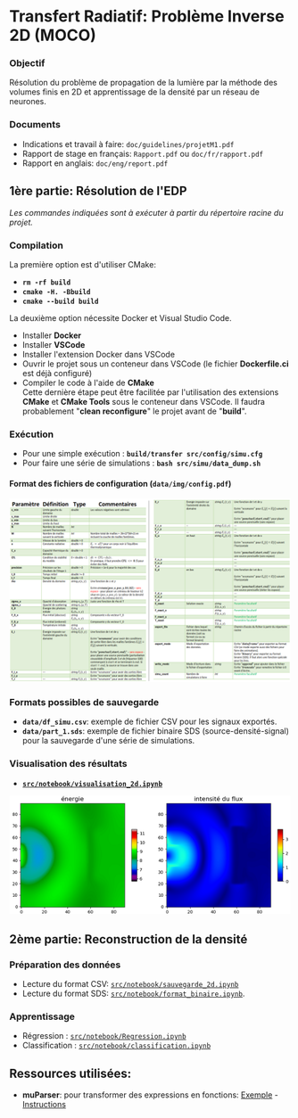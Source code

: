 # Transfert Radiatif: Problème Inverse 2D (MOCO)

### Objectif
Résolution du problème de propagation de la lumière par la méthode des volumes finis en 2D et apprentissage de la densité par un réseau de neurones.

### Documents
- Indications et travail à faire: `doc/guidelines/projetM1.pdf`  
- Rapport de stage en français: `Rapport.pdf` ou `doc/fr/rapport.pdf`  
- Rapport en anglais: `doc/eng/report.pdf`  

## __1ère partie: Résolution de l'EDP__    
_Les commandes indiquées sont à exécuter à partir du répertoire racine du projet._

### Compilation
La première option est d'utiliser CMake:   
- __`rm -rf build`__
- __`cmake -H. -Bbuild`__  
- __`cmake --build build`__  

La deuxième option nécessite Docker et Visual Studio Code.  
- Installer __Docker__  
- Installer __VSCode__  
- Installer l'extension Docker dans VSCode  
- Ouvrir le projet sous un conteneur dans VSCode (le fichier __Dockerfile.ci__ est déjà configuré)  
- Compiler le code à l'aide de __CMake__  
Cette dernière étape peut être facilitée par l'utilisation des extensions __CMake__ et __CMake Tools__ sous le conteneur dans VSCode. Il faudra probablement "__clean reconfigure__" le projet avant de "__build__".

### Exécution
- Pour une simple exécution : __`build/transfer src/config/simu.cfg`__ 
- Pour faire une série de simulations : __`bash src/simu/data_dump.sh`__ 

#### Format des fichiers de configuration (`data/img/config.pdf`)   

![Instructions for configuration](data/img/config.png)

### Formats possibles de sauvegarde
- __`data/df_simu.csv`__: exemple de fichier CSV pour les signaux exportés.
- __`data/part_1.sds`__: exemple de fichier binaire SDS (source-densité-signal) pour la sauvegarde d'une série de simulations.

### Visualisation des résultats
- [__`src/notebook/visualisation_2d.ipynb`__](https://github.com/desmond-rn/projet-inverse-2d/blob/master/src/notebook/visualisation_2d.ipynb)
  
![Quelques résultats](data/img/energie_flux.png)


## __2ème partie: Reconstruction de la densité__   
### Préparation des données  
- Lecture du format CSV: [`src/notebook/sauvegarde_2d.ipynb`](https://github.com/desmond-rn/projet-inverse-2d/blob/master/src/notebook/sauvegarde_2d.ipynb)
- Lecture du format SDS: [`src/notebook/format_binaire.ipynb`](https://github.com/desmond-rn/projet-inverse-2d/blob/master/src/notebook/format_binaire.ipynb).  

### Apprentissage  
- Régression : [`src/notebook/Regression.ipynb`](https://github.com/desmond-rn/projet-inverse-2d/blob/master/src/notebook/Regression.ipynb)  
- Classification : [`src/notebook/classification.ipynb`](https://github.com/desmond-rn/projet-inverse-2d/blob/master/src/notebook/Classification.ipynb)  

## Ressources utilisées:
- __muParser__: pour transformer des expressions en fonctions: [Exemple](https://beltoforion.de/article.php?a=muparser&s=idExample#idExample) - [Instructions](https://beltoforion.de/article.php?a=muparser&p=building)
